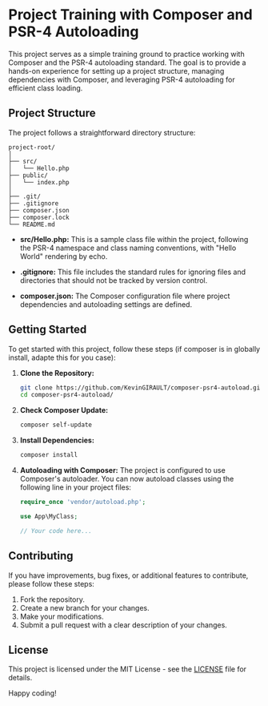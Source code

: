 # Project Training with Composer and PSR-4 Autoloading

This project serves as a simple training ground to practice working with Composer and the PSR-4 autoloading standard. The goal is to provide a hands-on experience for setting up a project structure, managing dependencies with Composer, and leveraging PSR-4 autoloading for efficient class loading.

## Project Structure

The project follows a straightforward directory structure:

```
project-root/
│
├── src/
│   └── Hello.php
├── public/
│   └── index.php
│
├── .git/
├── .gitignore
├── composer.json
├── composer.lock
└── README.md
```

- **src/Hello.php:** This is a sample class file within the project, following the PSR-4 namespace and class naming conventions, with "Hello World" rendering by echo.

- **.gitignore:** This file includes the standard rules for ignoring files and directories that should not be tracked by version control.

- **composer.json:** The Composer configuration file where project dependencies and autoloading settings are defined.

## Getting Started

To get started with this project, follow these steps (if composer is in globally install, adapte this for you case):

1. **Clone the Repository:**
   ```bash
   git clone https://github.com/KevinGIRAULT/composer-psr4-autoload.git
   cd composer-psr4-autoload/
   ```
2. **Check Composer Update:**
   ```bash
   composer self-update
   ```

3. **Install Dependencies:**
   ```bash
   composer install
   ```

4. **Autoloading with Composer:**
   The project is configured to use Composer's autoloader. You can now autoload classes using the following line in your project files:

   ```php
   require_once 'vendor/autoload.php';

   use App\MyClass;

   // Your code here...
   ```

## Contributing

If you have improvements, bug fixes, or additional features to contribute, please follow these steps:

1. Fork the repository.
2. Create a new branch for your changes.
3. Make your modifications.
4. Submit a pull request with a clear description of your changes.

## License

This project is licensed under the MIT License - see the [LICENSE](LICENSE) file for details.

Happy coding!
